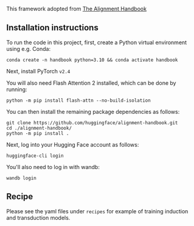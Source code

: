 This framework adopted from [The Alignment Handbook](https://github.com/huggingface/alignment-handbook)

## Installation instructions

To run the code in this project, first, create a Python virtual environment using e.g. Conda:

```shell
conda create -n handbook python=3.10 && conda activate handbook
```

Next, install PyTorch `v2.4`

You will also need Flash Attention 2 installed, which can be done by running:

```shell
python -m pip install flash-attn --no-build-isolation
```

You can then install the remaining package dependencies as follows:

```shell
git clone https://github.com/huggingface/alignment-handbook.git
cd ./alignment-handbook/
python -m pip install .
```

Next, log into your Hugging Face account as follows:

```shell
huggingface-cli login
```

You'll also need to log in with wandb:

```shell
wandb login
```

## Recipe

Please see the yaml files under `recipes` for example of training induction and transduction models.
